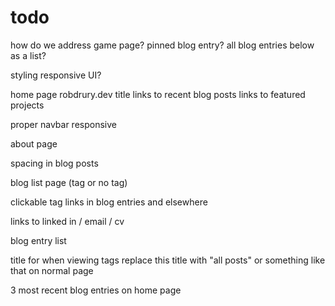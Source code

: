 # todo

how do we address game page? pinned blog entry? all blog entries below as a list?

styling
    responsive UI?

home page
    robdrury.dev title
    links to recent blog posts
    links to featured projects

proper navbar
    responsive

about page

spacing in blog posts

blog list page (tag or no tag)

clickable tag links in blog entries and elsewhere

links to linked in / email / cv

blog entry list

title for when viewing tags
    replace this title with "all posts" or something like that on normal page

3 most recent blog entries on home page


